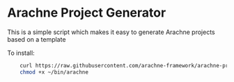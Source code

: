 # Arachne Project Generator

This is a simple script which makes it easy to generate Arachne projects based on a template

To install:

````bash
    curl https://raw.githubusercontent.com/arachne-framework/arachne-proj-gen/release/arachne.sh > ~/bin/arachne
    chmod +x ~/bin/arachne
````
